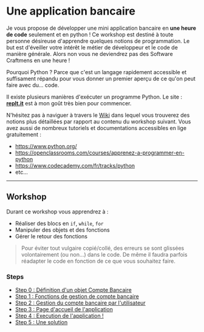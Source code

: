 # Une application bancaire

Je vous propose de développer une mini application bancaire en **une heure de code** seulement et en python !
Ce workshop est destiné à toute personne désireuse d'apprendre quelques notions de programmation.
Le but est d'éveiller votre intérêt le métier de développeur et le code de manière générale.
Alors non vous ne deviendrez pas des Software Craftmens en une heure !

Pourquoi Python ? Parce que c'est un langage rapidement accessible et suffisament répandu pour vous donner un premier aperçu de ce qu'on peut faire avec du... code.

Il existe plusieurs manières d'exécuter un programme Python.
Le site : **[replt.it](https://repl.it/repls/GoodnaturedGraveTurtle)** est à mon goût très bien pour commencer.

N'hésitez pas à naviguer à travers le [Wiki](https://github.com/Hesspieux/HourOfCode/wiki) dans lequel vous trouverez des notions plus détaillées par rapport au contenu du workshop suivant.
Vous avez aussi de nombreux tutoriels et documentations accessibles en lige gratuitement :
- https://www.python.org/
- https://openclassrooms.com/courses/apprenez-a-programmer-en-python
- https://www.codecademy.com/fr/tracks/python
- etc...

---

## Workshop

Durant ce workshop vous apprendrez à :
- Réaliser des blocs en `if`, `while`, `for`
- Manipuler des objets et des fonctions
- Gérer le retour des fonctions

>Pour éviter tout vulgaire copié/collé, des erreurs se sont glissées volontairement (ou non...) dans le code.
De même il faudra parfois réadapter le code en fonction de ce que vous souhaitez faire.

### Steps

* [Step 0 : Définition d'un objet Compte Bancaire](./instructions/0-create-the-bank-account.md)
* [Step 1 : Fonctions de gestion de compte bancaire](./instructions/1-manage-the-bank-account.md)
* [Step 2 : Gestion du compte bancaire par l'utilisateur](./instructions/2-user-account-options.md)
* [Step 3 : Page d'accueil de l'application](./instructions/3-homepage-bank-application.md)
* [Step 4 : Execution de l'application !](./instructions/4-execute-the-application.md)
* [Step 5 : Une solution](./instructions/5-solution.md)
